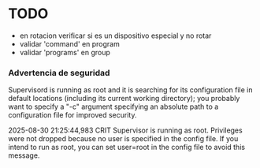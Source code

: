 # TODO

- en rotacion verificar si es un dispositivo especial y no rotar
- validar 'command' en program
- validar 'programs' en group

### Advertencia de seguridad
Supervisord is running as root and it is searching for its configuration file in default locations (including its current working directory); you probably want to specify a "-c" argument specifying an absolute path to a configuration file for improved security.


2025-08-30 21:25:44,983 CRIT Supervisor is running as root.  Privileges were not dropped because no user is specified in the config file.  If you intend to run as root, you can set user=root in the config file to avoid this message.
